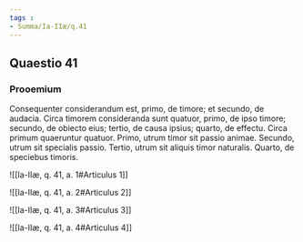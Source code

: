 ```yaml
---
tags : 
- Summa/Ia-IIæ/q.41
---
```


## Quaestio 41

### Prooemium

Consequenter considerandum est, primo, de timore; et secundo, de audacia. Circa timorem consideranda sunt quatuor, primo, de ipso timore; secundo, de obiecto eius; tertio, de causa ipsius; quarto, de effectu. Circa primum quaeruntur quatuor. Primo, utrum timor sit passio animae. Secundo, utrum sit specialis passio. Tertio, utrum sit aliquis timor naturalis. Quarto, de speciebus timoris.

![[Ia-IIæ, q. 41, a. 1#Articulus 1]]

![[Ia-IIæ, q. 41, a. 2#Articulus 2]]

![[Ia-IIæ, q. 41, a. 3#Articulus 3]]

![[Ia-IIæ, q. 41, a. 4#Articulus 4]]

